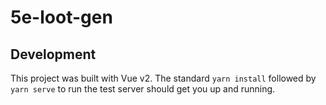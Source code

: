 # 5e-loot-gen

## Development
This project was built with Vue v2. The standard `yarn install` followed by `yarn serve` to run the test server should get you up and running.